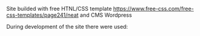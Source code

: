 Site builded with free HTNL/CSS template https://www.free-css.com/free-css-templates/page241/neat and CMS Wordpress

During development of the site there were used: